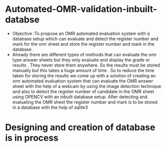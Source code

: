 # Automated-OMR-validation-inbuilt-databse
* Objective :To propose an OMR automated evaluation system with a database setup which can evaluate and detect the register number and mark for the omr sheet and store the register number and mark in the database .
* Already there are different types of methods that can evaluate the omr type answer sheets but they only evaluate and display the grade or results . They never store them anywhere. So the results must be stored manually but this takes a huge amount of time . So to reduce the time taken for storing the results we come up with a solution of creating an omr automated evaluation system that can evaluate the OMR answer sheet with the help of a webcam by using the image detection technique and also to detect the register number of candidate in the OMR sheet using OPENCV with an inbuilt database setup. After detecting and evaluating the OMR sheet the register number and mark is to be stored in a database with the help of sqlite3 
# Designing and creation of database is in process
